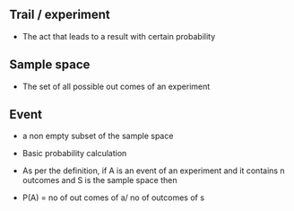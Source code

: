 ## Trail / experiment 
- The act that leads to a result with certain probability
## Sample space
- The set of all possible out comes of an experiment
## Event 
- a non empty subset of the sample space

- Basic probability calculation

- As per the definition, if A is an event of an experiment and it contains n outcomes and S is the sample space then
- P(A) = no of out comes of a/ no of outcomes of s
